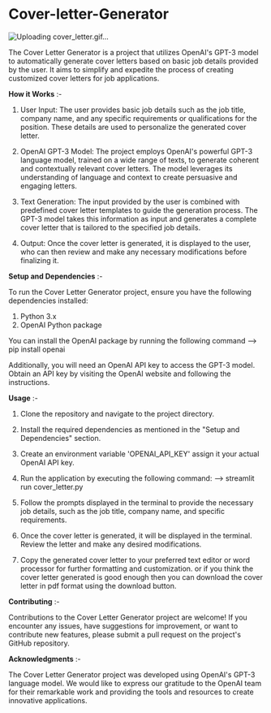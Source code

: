 # Cover-letter-Generator


![Uploading cover_letter.gif…]()



The Cover Letter Generator is a project that utilizes OpenAI's GPT-3 model to automatically generate cover letters based on basic job details
provided by the user. It aims to simplify and expedite the process of creating customized cover letters for job applications.


**How it Works** :- 

1. User Input: The user provides basic job details such as the job title, company name, and any specific requirements or qualifications for the position. 
               These details are used to personalize the generated cover letter.

2. OpenAI GPT-3 Model: The project employs OpenAI's powerful GPT-3 language model, trained on a wide range of texts, to generate coherent and
                       contextually relevant cover letters. The model leverages its understanding of language and context to create persuasive and engaging letters.

3. Text Generation: The input provided by the user is combined with predefined cover letter templates to guide the generation process. 
                    The GPT-3 model takes this information as input and generates a complete cover letter that is tailored to the specified job details.

4. Output: Once the cover letter is generated, it is displayed to the user, who can then review and make any necessary modifications before finalizing it.


**Setup and Dependencies** :- 

To run the Cover Letter Generator project, ensure you have the following dependencies installed:
1. Python 3.x
2. OpenAI Python package

You can install the OpenAI package by running the following command
--> pip install openai

Additionally, you will need an OpenAI API key to access the GPT-3 model. Obtain an API key by visiting the OpenAI website and following the instructions.


**Usage** :- 

1. Clone the repository and navigate to the project directory.

2. Install the required dependencies as mentioned in the "Setup and Dependencies" section.

3. Create an environment variable 'OPENAI_API_KEY' assign it your actual OpenAI API key.

4. Run the application by executing the following command:
--> streamlit run cover_letter.py

5. Follow the prompts displayed in the terminal to provide the necessary job details, such as the job title, company name, and specific requirements.

6. Once the cover letter is generated, it will be displayed in the terminal. Review the letter and make any desired modifications.

7. Copy the generated cover letter to your preferred text editor or word processor for further formatting and customization.
   or if you think the cover letter generated is good enough then you can download the cover letter in pdf format using the download button.
   
   
**Contributing** :-

Contributions to the Cover Letter Generator project are welcome! If you encounter any issues, have suggestions for improvement, 
or want to contribute new features, please submit a pull request on the project's GitHub repository.
   

**Acknowledgments** :-

The Cover Letter Generator project was developed using OpenAI's GPT-3 language model. We would like to express our gratitude to the OpenAI team
for their remarkable work and providing the tools and resources to create innovative applications.
